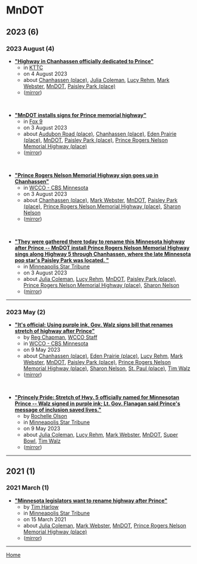 # MnDOT

## 2023 (6)

### 2023 August (4)

 - [**"Highway in Chanhassen officially dedicated to Prince"**](https://www.kttc.com/2023/08/03/highway-chanhassen-officially-dedicated-prince/)
    - in [KTTC](../../publications/k-o/kttc/index.md)
    - on 4 August 2023
    - about [Chanhassen (place)](../../topics/place/chanhassen/index.md), [Julia Coleman](../../topics/julia-coleman/index.md), [Lucy Rehm](../../topics/lucy-rehm/index.md), [Mark Webster](../../topics/mark-webster/index.md), [MnDOT](../../topics/mndot/index.md), [Paisley Park (place)](../../topics/place/paisley-park/index.md)
    - ([mirror](https://web.archive.org/web/*/https://www.kttc.com/2023/08/03/highway-chanhassen-officially-dedicated-prince/))

<br />

 - [**"MnDOT installs signs for Prince memorial highway"**](https://www.fox9.com/news/mndot-installs-signs-for-prince-memorial-highway)
    - in [Fox 9](../../publications/f-j/fox-9/index.md)
    - on 3 August 2023
    - about [Audubon Road (place)](../../topics/place/audubon-road/index.md), [Chanhassen (place)](../../topics/place/chanhassen/index.md), [Eden Prairie (place)](../../topics/place/eden-prairie/index.md), [MnDOT](../../topics/mndot/index.md), [Paisley Park (place)](../../topics/place/paisley-park/index.md), [Prince Rogers Nelson Memorial Highway (place)](../../topics/place/prince-rogers-nelson-memorial-highway/index.md)
    - ([mirror](https://web.archive.org/web/*/https://www.fox9.com/news/mndot-installs-signs-for-prince-memorial-highway))

<br />

 - [**"Prince Rogers Nelson Memorial Highway sign goes up in Chanhassen"**](https://www.cbsnews.com/minnesota/news/prince-rogers-nelson-memorial-highway-sign-goes-up-in-chanhassen/)
    - in [WCCO - CBS Minnesota](../../publications/u-z/wcco-cbs-minnesota/index.md)
    - on 3 August 2023
    - about [Chanhassen (place)](../../topics/place/chanhassen/index.md), [Mark Webster](../../topics/mark-webster/index.md), [MnDOT](../../topics/mndot/index.md), [Paisley Park (place)](../../topics/place/paisley-park/index.md), [Prince Rogers Nelson Memorial Highway (place)](../../topics/place/prince-rogers-nelson-memorial-highway/index.md), [Sharon Nelson](../../topics/sharon-nelson/index.md)
    - ([mirror](https://web.archive.org/web/*/https://www.cbsnews.com/minnesota/news/prince-rogers-nelson-memorial-highway-sign-goes-up-in-chanhassen/))

<br />

 - [**"They were gathered there today to rename this Minnesota highway after Prince -- MnDOT install Prince Rogers Nelson Memorial Highway sings along Highway 5 through Chanhassen, where the late Minnesota pop star's Paisley Park was located.  "**](https://www.startribune.com/mndot-installs-prince-rogers-nelson-memorial-highway-signs-on-hwy-5-in-chanhassen/600294625/)
    - in [Minneapolis Star Tribune](../../publications/k-o/minneapolis-star-tribune/index.md)
    - on 3 August 2023
    - about [Julia Coleman](../../topics/julia-coleman/index.md), [Lucy Rehm](../../topics/lucy-rehm/index.md), [MnDOT](../../topics/mndot/index.md), [Paisley Park (place)](../../topics/place/paisley-park/index.md), [Prince Rogers Nelson Memorial Highway (place)](../../topics/place/prince-rogers-nelson-memorial-highway/index.md), [Sharon Nelson](../../topics/sharon-nelson/index.md)
    - ([mirror](https://web.archive.org/web/*/https://www.startribune.com/mndot-installs-prince-rogers-nelson-memorial-highway-signs-on-hwy-5-in-chanhassen/600294625/))

----

### 2023 May (2)

 - [**"It's official: Using purple ink, Gov. Walz signs bill that renames stretch of highway after Prince"**](https://www.cbsnews.com/minnesota/news/prince-rogers-nelson-memorial-highway-bill-signed-into-law-renaming-stretch-of-chanhassen-highway/)
    - by [Reg Chapman](../../authors/reg-chapman/index.md), [WCCO Staff](../../authors/wcco-staff/index.md)
    - in [WCCO - CBS Minnesota](../../publications/u-z/wcco-cbs-minnesota/index.md)
    - on 9 May 2023
    - about [Chanhassen (place)](../../topics/place/chanhassen/index.md), [Eden Prairie (place)](../../topics/place/eden-prairie/index.md), [Lucy Rehm](../../topics/lucy-rehm/index.md), [Mark Webster](../../topics/mark-webster/index.md), [MnDOT](../../topics/mndot/index.md), [Paisley Park (place)](../../topics/place/paisley-park/index.md), [Prince Rogers Nelson Memorial Highway (place)](../../topics/place/prince-rogers-nelson-memorial-highway/index.md), [Sharon Nelson](../../topics/sharon-nelson/index.md), [St. Paul (place)](../../topics/place/st-paul/index.md), [Tim Walz](../../topics/tim-walz/index.md)
    - ([mirror](https://web.archive.org/web/*/https://www.cbsnews.com/minnesota/news/prince-rogers-nelson-memorial-highway-bill-signed-into-law-renaming-stretch-of-chanhassen-highway/))

<br />

 - [**"Princely Pride: Stretch of Hwy. 5 officially named for Minnesotan Prince -- Walz signed in purple ink; Lt. Gov. Flanagan said Prince's message of inclusion saved lives."**](https://www.startribune.com/princely-pride-stretch-of-highway-5-officially-named-for-minnesotan-prince-paisley-park/600273577/)
    - by [Rochelle Olson](../../authors/rochelle-olson/index.md)
    - in [Minneapolis Star Tribune](../../publications/k-o/minneapolis-star-tribune/index.md)
    - on 9 May 2023
    - about [Julia Coleman](../../topics/julia-coleman/index.md), [Lucy Rehm](../../topics/lucy-rehm/index.md), [Mark Webster](../../topics/mark-webster/index.md), [MnDOT](../../topics/mndot/index.md), [Super Bowl](../../topics/super-bowl/index.md), [Tim Walz](../../topics/tim-walz/index.md)
    - ([mirror](https://web.archive.org/web/*/https://www.startribune.com/princely-pride-stretch-of-highway-5-officially-named-for-minnesotan-prince-paisley-park/600273577/))

----

## 2021 (1)

### 2021 March (1)

 - [**"Minnesota legislators want to rename highway after Prince"**](https://www.startribune.com/minnesota-legislators-want-to-rename-highway-after-prince/600034298/)
    - by [Tim Harlow](../../authors/tim-harlow/index.md)
    - in [Minneapolis Star Tribune](../../publications/k-o/minneapolis-star-tribune/index.md)
    - on 15 March 2021
    - about [Julia Coleman](../../topics/julia-coleman/index.md), [Mark Webster](../../topics/mark-webster/index.md), [MnDOT](../../topics/mndot/index.md), [Prince Rogers Nelson Memorial Highway (place)](../../topics/place/prince-rogers-nelson-memorial-highway/index.md)
    - ([mirror](https://web.archive.org/web/*/https://www.startribune.com/minnesota-legislators-want-to-rename-highway-after-prince/600034298/))

----

[Home](../index.md)
